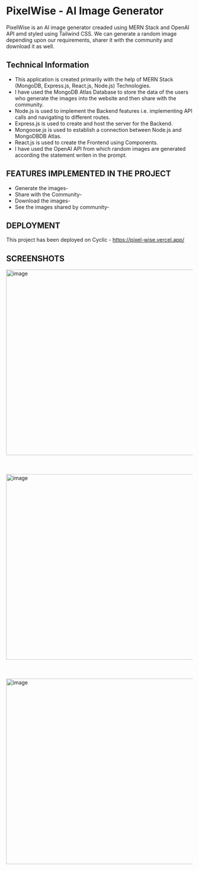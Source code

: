 
# PixelWise - AI Image Generator
PixelWise is an AI image generator creaded using MERN Stack and OpenAI API amd styled using Tailwind CSS. We can generate a random image depending upon our requirements, sharer it with the community and download it as well.

## Technical Information
<ul>
  <li>This application is created primarily with the help of MERN Stack (MongoDB, Express.js, React.js, Node.js) Technologies.</li>
  <li> I have used the MongoDB Atlas Database to store the data of the users who generate the images into the website and then share with the community.</li>
  <li>Node.js is used to implement the Backend features i.e. implementing API calls and navigating to different routes.</li>
  <li>Express.js is used to create and host the server for the Backend.</li>
  <li>Mongoose.js is used to establish a connection between Node.js and MongoDBDB Atlas.</li>
  <li>React.js is used to create the Frontend using Components.</li>
  <li>I have used the OpenAI API from which random images are generated according the statement writen in the prompt.</li>
 </ul>
 
 ## FEATURES IMPLEMENTED IN THE PROJECT
 <ul>
  <li>Generate the images- </li>
  <li>Share with the Community- </li>
  <li>Download the images- </li>
  <li>See the images shared by community- </li>
 </ul>
 
 ## DEPLOYMENT
This project has been deployed on Cyclic - https://pixel-wise.vercel.app/

## SCREENSHOTS
<img width="1000" height="500" alt="image" src="https://github.com/navyaarora01/PixelWise/assets/75020151/6356e438-8d9b-427c-8078-fa79002105c0">

<br>
<br>
<br>
<br>

<img width="1000" height="500" alt="image" src="https://github.com/navyaarora01/PixelWise/assets/75020151/6246b0c6-4617-4688-8257-9d9047222511">

<br>
<br>
<br>
<br>

<img width="1000" height="500" alt="image" src="https://github.com/navyaarora01/PixelWise/assets/75020151/13449360-0f7d-4cda-a6f4-fc23ec440676">

<br>
<br>

